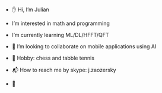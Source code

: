 - :hand: Hi, I’m Julian
- I’m interested in math and programming
- I’m currently learning ML/DL/HFFT/QFT
- :hammer: I’m looking to collaborate on mobile applications using AI
- :ping_pong: Hobby: chess and tabble tennis
- :mailbox_with_mail: How to reach me by skype: j.zaozersky

- :name_badge:

<!---
zaozersky/zaozersky is a ✨ special ✨ repository because its `README.md` (this file) appears on your GitHub profile.
You can click the Preview link to take a look at your changes.
--->
